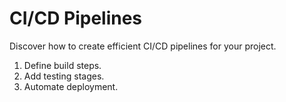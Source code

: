 # CI/CD Pipelines

Discover how to create efficient CI/CD pipelines for your project.

1. Define build steps.
2. Add testing stages.
3. Automate deployment.
